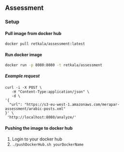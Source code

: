 ## Assessment

### Setup

#### Pull image from docker hub
```bash
docker pull retkala/assessment:latest
```

#### Run docker image
```bash
docker run -p 8080:8080 -t retkala/assessment
```

##### Example request

```$xslt
curl -i -X POST \
   -H "Content-Type:application/json" \
   -d \
'{
  "url": "https://s3-eu-west-1.amazonaws.com/merapar-assessment/arabic-posts.xml"
}' \
 'http://localhost:8080/analyze/'

```
#### Pushing the image to docker hub
1. Login to your docker hub
2. ```./pushDockerHub.sh yourDockerName```

